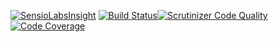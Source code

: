 [![SensioLabsInsight](https://insight.sensiolabs.com/projects/a5fef340-77c0-4220-8e17-93f5083fa572/mini.png)](https://insight.sensiolabs.com/projects/a5fef340-77c0-4220-8e17-93f5083fa572) [![Build Status](https://travis-ci.org/jbcfrance/jlp-immo.svg)](https://travis-ci.org/jbcfrance/jlp-immo)[![Scrutinizer Code Quality](https://scrutinizer-ci.com/g/jbcfrance/jlp-immo/badges/quality-score.png?b=master)](https://scrutinizer-ci.com/g/jbcfrance/jlp-immo/?branch=master) [![Code Coverage](https://scrutinizer-ci.com/g/jbcfrance/jlp-immo/badges/coverage.png?b=master)](https://scrutinizer-ci.com/g/jbcfrance/jlp-immo/?branch=master)
